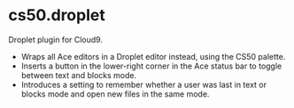 # cs50.droplet

Droplet plugin for Cloud9.
  - Wraps all Ace editors in a Droplet editor instead, using the CS50 palette.
  - Inserts a button in the lower-right corner in the Ace status bar to toggle between text and blocks mode.
  - Introduces a setting to remember whether a user was last in text or blocks mode and open new files in the same mode.
